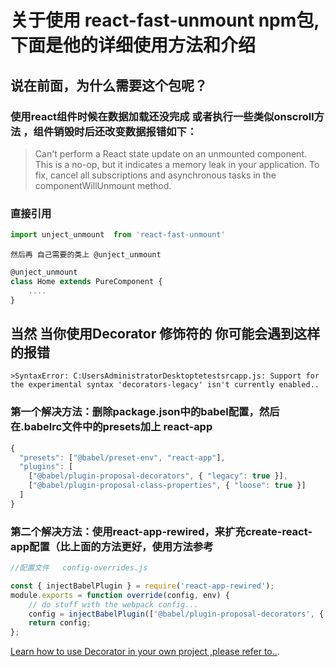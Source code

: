 # 关于使用 react-fast-unmount  npm包,下面是他的详细使用方法和介绍 
    
## 说在前面，为什么需要这个包呢？
### 使用react组件时候在数据加载还没完成 或者执行一些类似onscroll方法 ，组件销毁时后还改变数据报错如下：
   > Can't perform a React state update on an unmounted component. 
   > This is a no-op, but it indicates a memory leak in your application. 
   > To fix, cancel all subscriptions and asynchronous tasks in the componentWillUnmount method.

### 直接引用
```jsx
import unject_unmount  from 'react-fast-unmount'
```
    然后再 自己需要的类上 @unject_unmount
```jsx
@unject_unmount
class Home extends PureComponent {
    ....
}
```

## 当然 当你使用Decorator 修饰符的 你可能会遇到这样的报错

    >SyntaxError: C:UsersAdministratorDesktoptetestsrcapp.js: Support for the experimental syntax 'decorators-legacy' isn't currently enabled..

### 第一个解决方法：删除package.json中的babel配置，然后在.babelrc文件中的presets加上 react-app

```jsx
{
  "presets": ["@babel/preset-env", "react-app"],
  "plugins": [
    ["@babel/plugin-proposal-decorators", { "legacy": true }],
    ["@babel/plugin-proposal-class-properties", { "loose": true }]
  ]
}
```
### 第二个解决方法：使用react-app-rewired，来扩充create-react-app配置（比上面的方法更好，使用方法参考
```jsx
//配置文件   config-overrides.js

const { injectBabelPlugin } = require('react-app-rewired');
module.exports = function override(config, env) {
    // do stuff with the webpack config...
    config = injectBabelPlugin(['@babel/plugin-proposal-decorators', { "legacy": true }], config)   //{ "legacy": true }一定不能掉，否则报错
    return config;
};
```

[Learn how to use Decorator in your own project ,please refer to..](https://blog.csdn.net/qq_37860930/article/details/80690838).






